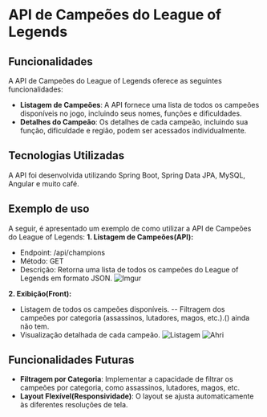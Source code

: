 # API de Campeões do League of Legends
## Funcionalidades
A API de Campeões do League of Legends oferece as seguintes funcionalidades:
- **Listagem de Campeões**: A API fornece uma lista de todos os campeões disponíveis no jogo, incluindo seus nomes, funções e dificuldades.
- **Detalhes do Campeão**: Os detalhes de cada campeão, incluindo sua função, dificuldade e região, podem ser acessados individualmente.

## Tecnologias Utilizadas
A API foi desenvolvida utilizando Spring Boot, Spring Data JPA, MySQL, Angular e muito café.

## Exemplo de uso
A seguir, é apresentado um exemplo de como utilizar a API de Campeões do League of Legends:
**1. Listagem de Campeões(API):**
- Endpoint: /api/champions
- Método: GET
- Descrição: Retorna uma lista de todos os campeões do League of Legends em formato JSON.
![Imgur](https://i.imgur.com/NBlzJcd.png)

**2. Exibição(Front):**

- Listagem de todos os campeões disponíveis.
-- Filtragem dos campeões por categoria (assassinos, lutadores, magos, etc.).() ainda não tem.
- Visualização detalhada de cada campeão.
![Listagem](https://i.imgur.com/M0hBinv.png)
![Ahri](https://i.imgur.com/4aE85kp.png)



## Funcionalidades Futuras
- **Filtragem por Categoria**: Implementar a capacidade de filtrar os campeões por categoria, como assassinos, lutadores, magos, etc.
- **Layout Flexível(Responsividade)**: O layout se ajusta automaticamente às diferentes resoluções de tela.

